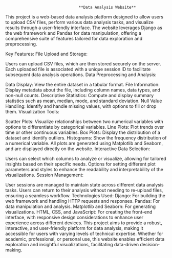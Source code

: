                                     **Data Analysis Website**
This project is a web-based data analysis platform designed to allow users to upload CSV files, perform various data analysis tasks, and visualize results through a user-friendly interface. The website leverages Django as the web framework and Pandas for data manipulation, offering a comprehensive suite of features tailored for data exploration and preprocessing.

Key Features:
File Upload and Storage:

Users can upload CSV files, which are then stored securely on the server.
Each uploaded file is associated with a unique session ID to facilitate subsequent data analysis operations.
Data Preprocessing and Analysis:

Data Display: View the entire dataset in a tabular format.
File Information: Display metadata about the file, including column names, data types, and non-null counts.
Descriptive Statistics: Compute and display summary statistics such as mean, median, mode, and standard deviation.
Null Value Handling: Identify and handle missing values, with options to fill or drop them.
Visualization Tools:

Scatter Plots: Visualize relationships between two numerical variables with options to differentiate by categorical variables.
Line Plots: Plot trends over time or other continuous variables.
Box Plots: Display the distribution of a dataset and identify outliers.
Histograms: Show the frequency distribution of a numerical variable.
All plots are generated using Matplotlib and Seaborn, and are displayed directly on the website.
Interactive Data Selection:

Users can select which columns to analyze or visualize, allowing for tailored insights based on their specific needs.
Options for setting different plot parameters and styles to enhance the readability and interpretability of the visualizations.
Session Management:

User sessions are managed to maintain state across different data analysis tasks.
Users can return to their analysis without needing to re-upload files, ensuring a seamless workflow.
Technologies Used:
Django: For building the web framework and handling HTTP requests and responses.
Pandas: For data manipulation and analysis.
Matplotlib and Seaborn: For generating visualizations.
HTML, CSS, and JavaScript: For creating the front-end interface, with responsive design considerations to enhance user experience across different devices.
This project aims to provide a robust, interactive, and user-friendly platform for data analysis, making it accessible for users with varying levels of technical expertise. Whether for academic, professional, or personal use, this website enables efficient data exploration and insightful visualizations, facilitating data-driven decision-making.
